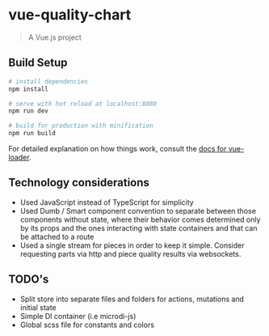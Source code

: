 # vue-quality-chart

> A Vue.js project

## Build Setup

``` bash
# install dependencies
npm install

# serve with hot reload at localhost:8080
npm run dev

# build for production with minification
npm run build
```

For detailed explanation on how things work, consult the [docs for vue-loader](http://vuejs.github.io/vue-loader).

## Technology considerations

* Used JavaScript instead of TypeScript for simplicity 
* Used Dumb / Smart component convention to separate between those components without state, where their behavior comes determined only by its props and the ones
interacting with state containers and that can be attached to a route
* Used a single stream for pieces in order to keep it simple. Consider requesting parts via http and piece quality results via websockets.

## TODO's

* Split store into separate files and folders for actions, mutations and initial state
* Simple DI container (i.e microdi-js)
* Global scss file for constants and colors

